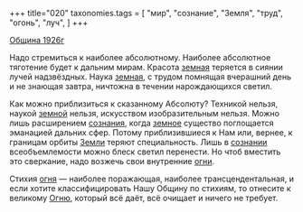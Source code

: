 +++
title="020"
taxonomies.tags = [
 "мир",
 "сознание",
 "Земля",
 "труд",
 "огонь",
 "луч",
]
+++

[Община 1926г](/agni/1926)

Надо стремиться к наиболее абсолютному. Наиболее абсолютное тяготение будет к дальним мирам. Красота [земная](/tags/Земля) теряется в сиянии лучей надзвёздных. Наука [земная](/tags/Земля), с трудом помнящая вчерашний день и не знающая завтра, ничтожна в течении нарождающихся светил.   

Как можно приблизиться к сказанному Абсолюту? Техникой нельзя, наукой [земной](/tags/Земля) нельзя, искусством изобразительным нельзя. Можно лишь расширением [сознания](/tags/сознание), когда [земное](/tags/Земля) существо поглощается эманацией дальних сфер. Потому приблизившиеся к Нам или, вернее, к границам орбиты [Земли](/tags/Земля) теряют специальность. Лишь в [сознании](/tags/сознание) всеобъемлемости можно блеск светил перенести. Но чтоб вместить это сверкание, надо возжечь свои внутренние [огни](/tags/огонь).   

Стихия [огня](/tags/огонь) — наиболее поражающая, наиболее трансцендентальная, и если хотите классифицировать Нашу Общину по стихиям, то отнесите к великому [Огню](/tags/огонь), который всё даёт, всё очищает и ничего не требует.   

